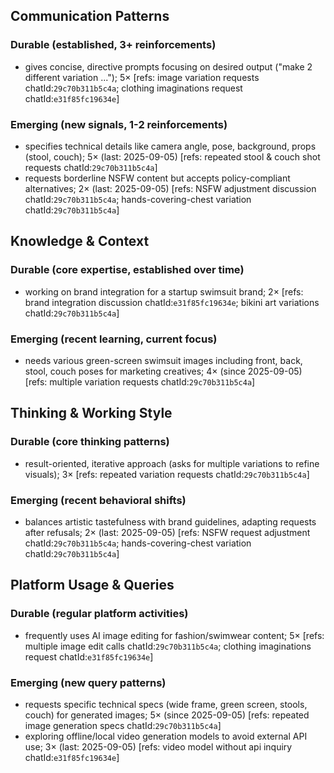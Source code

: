 ## Communication Patterns
### Durable (established, 3+ reinforcements)
- gives concise, directive prompts focusing on desired output ("make 2 different variation ..."); 5× [refs: image variation requests chatId:`29c70b311b5c4a`; clothing imaginations request chatId:`e31f85fc19634e`]

### Emerging (new signals, 1-2 reinforcements)
- specifies technical details like camera angle, pose, background, props (stool, couch); 5× (last: 2025-09-05) [refs: repeated stool & couch shot requests chatId:`29c70b311b5c4a`]
- requests borderline NSFW content but accepts policy-compliant alternatives; 2× (last: 2025-09-05) [refs: NSFW adjustment discussion chatId:`29c70b311b5c4a`; hands-covering-chest variation chatId:`29c70b311b5c4a`]

## Knowledge & Context
### Durable (core expertise, established over time)
- working on brand integration for a startup swimsuit brand; 2× [refs: brand integration discussion chatId:`e31f85fc19634e`; bikini art variations chatId:`29c70b311b5c4a`]

### Emerging (recent learning, current focus)
- needs various green-screen swimsuit images including front, back, stool, couch poses for marketing creatives; 4× (since 2025-09-05) [refs: multiple variation requests chatId:`29c70b311b5c4a`]

## Thinking & Working Style
### Durable (core thinking patterns)
- result-oriented, iterative approach (asks for multiple variations to refine visuals); 3× [refs: repeated variation requests chatId:`29c70b311b5c4a`]

### Emerging (recent behavioral shifts)
- balances artistic tastefulness with brand guidelines, adapting requests after refusals; 2× (last: 2025-09-05) [refs: NSFW request adjustment chatId:`29c70b311b5c4a`; hands-covering-chest variation chatId:`29c70b311b5c4a`]

## Platform Usage & Queries
### Durable (regular platform activities)
- frequently uses AI image editing for fashion/swimwear content; 5× [refs: multiple image edit calls chatId:`29c70b311b5c4a`; clothing imaginations request chatId:`e31f85fc19634e`]

### Emerging (new query patterns)
- requests specific technical specs (wide frame, green screen, stools, couch) for generated images; 5× (since 2025-09-05) [refs: repeated image generation specs chatId:`29c70b311b5c4a`]
- exploring offline/local video generation models to avoid external API use; 3× (last: 2025-09-05) [refs: video model without api inquiry chatId:`e31f85fc19634e`]